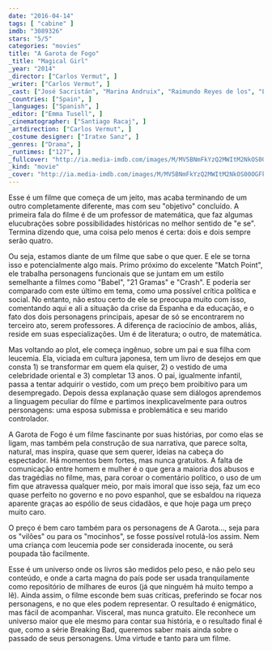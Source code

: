 ```yaml
---
date: "2016-04-14"
tags: [ "cabine" ]
imdb: "3089326"
stars: "5/5"
categories: "movies"
title: "A Garota de Fogo"
_title: "Magical Girl"
_year: "2014"
_director: ["Carlos Vermut", ]
_writer: ["Carlos Vermut", ]
_cast: ["José Sacristán", "Marina Andruix", "Raimundo Reyes de los", "Lucía Pollán", "Luis Bermejo", "Alberto Chaves", "Julián Génisson", "Roser Pujol", "Toña Medina", ]
_countries: ["Spain", ]
_languages: ["Spanish", ]
_editor: ["Emma Tusell", ]
_cinematographer: ["Santiago Racaj", ]
_artdirection: ["Carlos Vermut", ]
_costume designer: ["Iratxe Sanz", ]
_genres: ["Drama", ]
_runtimes: ["127", ]
_fullcover: "http://ia.media-imdb.com/images/M/MV5BNmFkYzQ2MWItM2NkOS00OGFkLThlNjEtOWI5YzVlOTMzY2VmXkEyXkFqcGdeQXVyMTA0MjU0Ng@@.jpg"
_kind: "movie"
_cover: "http://ia.media-imdb.com/images/M/MV5BNmFkYzQ2MWItM2NkOS00OGFkLThlNjEtOWI5YzVlOTMzY2VmXkEyXkFqcGdeQXVyMTA0MjU0Ng@@._V1._SX99_SY140_.jpg"
---
```

Esse é um filme que começa de um jeito, mas acaba terminando de um outro completamente diferente, mas com seu "objetivo" concluído. A primeira fala do filme é de um professor de matemática, que faz algumas elucubrações sobre possibilidades históricas no melhor sentido de "e se". Termina dizendo que, uma coisa pelo menos é certa: dois e dois sempre serão quatro.

Ou seja, estamos diante de um filme que sabe o que quer. E ele se torna isso e potencialmente algo mais. Primo próximo do excelente "Match Point", ele trabalha personagens funcionais que se juntam em um estilo semelhante a filmes como "Babel", "21 Gramas" e "Crash". E poderia ser comparado com este último em tema, como uma possível crítica política e social. No entanto, não estou certo de ele se preocupa muito com isso, comentando aqui e ali a situação da crise da Espanha e da educação, e o fato dos dois personagens principais, apesar de só se encontrarem no terceiro ato, serem professores. A diferença de raciocínio de ambos, aliás, reside em suas especializações. Um é de literatura; o outro, de matemática.

Mas voltando ao plot, ele começa ingênuo, sobre um pai e sua filha com leucemia. Ela, viciada em cultura japonesa, tem um livro de desejos em que consta 1) se transformar em quem ela quiser, 2) o vestido de uma celebridade oriental e 3) completar 13 anos. O pai, igualmente infantil, passa a tentar adquirir o vestido, com um preço bem proibitivo para um desempregado. Depois dessa explanação quase sem diálogos aprendemos a linguagem peculiar do filme e partimos inexplicavelmente para outros personagens: uma esposa submissa e problemática e seu marido controlador.

A Garota de Fogo é um filme fascinante por suas histórias, por como elas se ligam, mas também pela construção de sua narrativa, que parece solta, natural, mas inspira, quase que sem querer, ideias na cabeça do espectador. Há momentos bem fortes, mas nunca gratuitos. A falta de comunicação entre homem e mulher é o que gera a maioria dos abusos e das tragédias no filme, mas, para coroar o comentário político, o uso de um fim que atravessa qualquer meio, por mais imoral que isso seja, faz um eco quase perfeito no governo e no povo espanhol, que se esbaldou na riqueza aparente graças ao espólio de seus cidadãos, e que hoje paga um preço muito caro.

O preço é bem caro também para os personagens de A Garota..., seja para os "vilões" ou para os "mocinhos", se fosse possível rotulá-los assim. Nem uma criança com leucemia pode ser considerada inocente, ou será poupada tão facilmente.

Esse é um universo onde os livros são medidos pelo peso, e não pelo seu conteúdo, e onde a carta magna do país pode ser usada tranquilamente como repositório de milhares de euros (já que ninguém há muito tempo a lê). Ainda assim, o filme esconde bem suas críticas, preferindo se focar nos personagens, e no que eles podem representar. O resultado é enigmático, mas fácil de acompanhar. Visceral, mas nunca gratuito. Ele reconhece um universo maior que ele mesmo para contar sua história, e o resultado final é que, como a série Breaking Bad, queremos saber mais ainda sobre o passado de seus personagens. Uma virtude e tanto para um filme.
